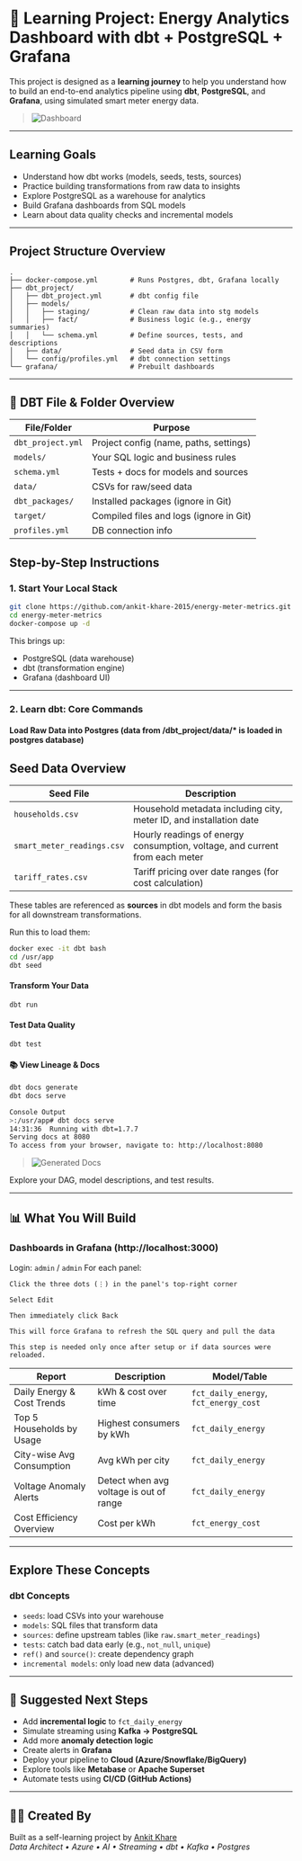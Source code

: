 
# 📘 Learning Project: Energy Analytics Dashboard with dbt + PostgreSQL + Grafana

This project is designed as a **learning journey** to help you understand how to build an end-to-end analytics pipeline using **dbt**, **PostgreSQL**, and **Grafana**, using simulated smart meter energy data.


> ![Dashboard](docs/report.png)

---

##  Learning Goals

- Understand how dbt works (models, seeds, tests, sources)
- Practice building transformations from raw data to insights
- Explore PostgreSQL as a warehouse for analytics
- Build Grafana dashboards from SQL models
- Learn about data quality checks and incremental models

---

##  Project Structure Overview

```
.
├── docker-compose.yml        # Runs Postgres, dbt, Grafana locally
├── dbt_project/
│   ├── dbt_project.yml       # dbt config file
│   ├── models/
│   │   ├── staging/          # Clean raw data into stg models
│   │   ├── fact/             # Business logic (e.g., energy summaries)
│   │   └── schema.yml        # Define sources, tests, and descriptions
│   ├── data/                 # Seed data in CSV form
│   └── config/profiles.yml   # dbt connection settings
└── grafana/                  # Prebuilt dashboards 
```

---
## 📁 DBT File & Folder Overview

| File/Folder       | Purpose                                 |
| ----------------- | --------------------------------------- |
| `dbt_project.yml` | Project config (name, paths, settings)  |
| `models/`         | Your SQL logic and business rules       |
| `schema.yml`      | Tests + docs for models and sources     |
| `data/`           | CSVs for raw/seed data                  |
| `dbt_packages/`   | Installed packages (ignore in Git)      |
| `target/`         | Compiled files and logs (ignore in Git) |
| `profiles.yml`    | DB connection info                      |


##  Step-by-Step Instructions

### 1. Start Your Local Stack

```bash
git clone https://github.com/ankit-khare-2015/energy-meter-metrics.git
cd energy-meter-metrics
docker-compose up -d
```

This brings up:
- PostgreSQL (data warehouse)
- dbt (transformation engine)
- Grafana (dashboard UI)

---

### 2. Learn dbt: Core Commands

####  Load Raw Data into Postgres (data from /dbt_project/data/* is loaded in postgres database)

##  Seed Data Overview


| Seed File              | Description                                      |
|------------------------|--------------------------------------------------|
| `households.csv`       | Household metadata including city, meter ID, and installation date |
| `smart_meter_readings.csv` | Hourly readings of energy consumption, voltage, and current from each meter |
| `tariff_rates.csv`     | Tariff pricing over date ranges (for cost calculation) |

These tables are referenced as **sources** in dbt models and form the basis for all downstream transformations.

Run this to load them:

```bash
docker exec -it dbt bash
cd /usr/app
dbt seed
```

####  Transform Your Data
```bash
dbt run
```

####  Test Data Quality
```bash
dbt test
```

#### 📚 View Lineage & Docs
```bash
dbt docs generate
dbt docs serve

Console Output
>:/usr/app# dbt docs serve
14:31:36  Running with dbt=1.7.7
Serving docs at 8080
To access from your browser, navigate to: http://localhost:8080
```

> ![Generated Docs](docs/dbt-docs.png)

Explore your DAG, model descriptions, and test results.

---

## 📊 What You Will Build

### Dashboards in Grafana (http://localhost:3000)
Login: `admin` / `admin`
For each panel:

    Click the three dots (⋮) in the panel's top-right corner

    Select Edit

    Then immediately click Back

    This will force Grafana to refresh the SQL query and pull the data

    This step is needed only once after setup or if data sources were reloaded.

| Report                        | Description                                      | Model/Table              |
|------------------------------|--------------------------------------------------|---------------------------|
| Daily Energy & Cost Trends   | kWh & cost over time                             | `fct_daily_energy`, `fct_energy_cost` |
| Top 5 Households by Usage    | Highest consumers by kWh                         | `fct_daily_energy`        |
| City-wise Avg Consumption    | Avg kWh per city                                 | `fct_daily_energy`        |
| Voltage Anomaly Alerts       | Detect when avg voltage is out of range          | `fct_daily_energy`        |
| Cost Efficiency Overview     | Cost per kWh                                     | `fct_energy_cost`         |

---

##  Explore These Concepts

###  dbt Concepts

- `seeds`: load CSVs into your warehouse
- `models`: SQL files that transform data
- `sources`: define upstream tables (like `raw.smart_meter_readings`)
- `tests`: catch bad data early (e.g., `not_null`, `unique`)
- `ref()` and `source()`: create dependency graph
- `incremental models`: only load new data (advanced)

---

## 🔄 Suggested Next Steps

- Add **incremental logic** to `fct_daily_energy`
- Simulate streaming using **Kafka → PostgreSQL**
- Add more **anomaly detection logic**
- Create alerts in **Grafana**
- Deploy your pipeline to **Cloud (Azure/Snowflake/BigQuery)**
- Explore tools like **Metabase** or **Apache Superset**
- Automate tests using **CI/CD (GitHub Actions)**

---

## 👨‍💻 Created By

Built as a self-learning project by [Ankit Khare](https://www.linkedin.com/in/ankit-khare-2015)  
_Data Architect • Azure • AI • Streaming • dbt • Kafka • Postgres_

